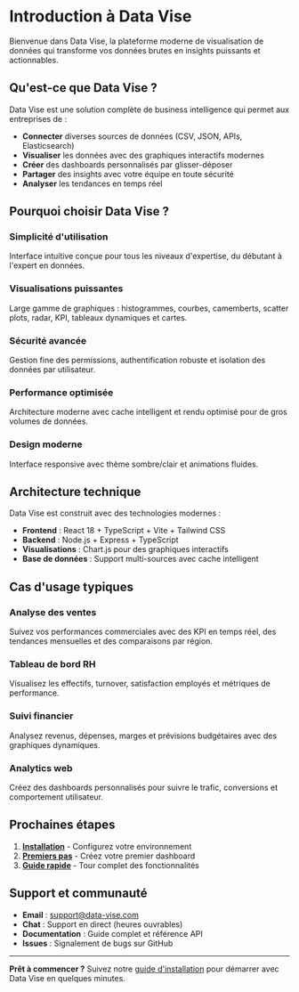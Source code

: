 # Introduction à Data Vise

Bienvenue dans Data Vise, la plateforme moderne de visualisation de données qui transforme vos données brutes en insights puissants et actionnables.

## Qu'est-ce que Data Vise ?

Data Vise est une solution complète de business intelligence qui permet aux entreprises de :

- **Connecter** diverses sources de données (CSV, JSON, APIs, Elasticsearch)
- **Visualiser** les données avec des graphiques interactifs modernes
- **Créer** des dashboards personnalisés par glisser-déposer
- **Partager** des insights avec votre équipe en toute sécurité
- **Analyser** les tendances en temps réel

## Pourquoi choisir Data Vise ?

### **Simplicité d'utilisation**
Interface intuitive conçue pour tous les niveaux d'expertise, du débutant à l'expert en données.

### **Visualisations puissantes**
Large gamme de graphiques : histogrammes, courbes, camemberts, scatter plots, radar, KPI, tableaux dynamiques et cartes.

### **Sécurité avancée**
Gestion fine des permissions, authentification robuste et isolation des données par utilisateur.

### **Performance optimisée**
Architecture moderne avec cache intelligent et rendu optimisé pour de gros volumes de données.

### **Design moderne**
Interface responsive avec thème sombre/clair et animations fluides.

## Architecture technique

Data Vise est construit avec des technologies modernes :

- **Frontend** : React 18 + TypeScript + Vite + Tailwind CSS
- **Backend** : Node.js + Express + TypeScript
- **Visualisations** : Chart.js pour des graphiques interactifs
- **Base de données** : Support multi-sources avec cache intelligent

## Cas d'usage typiques

### **Analyse des ventes**
Suivez vos performances commerciales avec des KPI en temps réel, des tendances mensuelles et des comparaisons par région.

### **Tableau de bord RH**
Visualisez les effectifs, turnover, satisfaction employés et métriques de performance.

### **Suivi financier**
Analysez revenus, dépenses, marges et prévisions budgétaires avec des graphiques dynamiques.

### **Analytics web**
Créez des dashboards personnalisés pour suivre le trafic, conversions et comportement utilisateur.

## Prochaines étapes

1. [**Installation**](/docs/installation) - Configurez votre environnement
2. [**Premiers pas**](/docs/first-steps) - Créez votre premier dashboard
3. [**Guide rapide**](/docs/quick-start) - Tour complet des fonctionnalités

## Support et communauté

- **Email** : support@data-vise.com
- **Chat** : Support en direct (heures ouvrables)
- **Documentation** : Guide complet et référence API
- **Issues** : Signalement de bugs sur GitHub

---

**Prêt à commencer ?** Suivez notre [guide d'installation](/docs/installation) pour démarrer avec Data Vise en quelques minutes.
